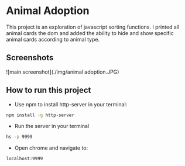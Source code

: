 # Animal Adoption

This project is an exploration of javascript sorting functions. I printed all animal cards the dom and added the ability to hide and show specific animal cards according to animal type. 

## Screenshots
![main screenshot](./img/animal adoption.JPG)

## How to run this project
* Use npm to install http-server in your terminal:
```sh
npm install -g http-server
```
* Run the server in your terminal
```sh
hs -p 9999
```
* Open chrome and navigate to:
```
localhost:9999
```